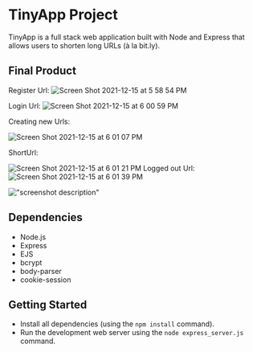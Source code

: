 # TinyApp Project

TinyApp is a full stack web application built with Node and Express that allows users to shorten long URLs (à la bit.ly).

## Final Product
Register Url:
![Screen Shot 2021-12-15 at 5 58 54 PM](https://user-images.githubusercontent.com/93740654/146278557-c0d78956-d70b-40de-af37-14c0a710b604.png)


Login Url:
![Screen Shot 2021-12-15 at 6 00 59 PM](https://user-images.githubusercontent.com/93740654/146278449-cf42b8d5-2375-48b0-8459-4cd7e5772143.png)


Creating new Urls:

![Screen Shot 2021-12-15 at 6 01 07 PM](https://user-images.githubusercontent.com/93740654/146278463-349c85e8-0033-4937-9d5e-415e7fb9af4f.png)

ShortUrl:


![Screen Shot 2021-12-15 at 6 01 21 PM](https://user-images.githubusercontent.com/93740654/146278477-9a4de98f-3658-41f6-bb78-83f75385663e.png)
Logged out Url:
![Screen Shot 2021-12-15 at 6 01 39 PM](https://user-images.githubusercontent.com/93740654/146278537-47a2277b-cbe0-4ac1-b7e2-d7fb6a6eda24.png)


!["screenshot description"](#)

## Dependencies

- Node.js
- Express
- EJS
- bcrypt
- body-parser
- cookie-session

## Getting Started

- Install all dependencies (using the `npm install` command).
- Run the development web server using the `node express_server.js` command.
